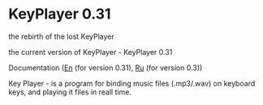 # KeyPlayer 0.31

the rebirth of the lost KeyPlayer

the current version of KeyPlayer - KeyPlayer 0.31

Documentation ([En](https://fyodorovaleksej.github.io/KeyPlayer/en/html) (for version 0.31), [Ru](https://fyodorovaleksej.github.io/KeyPlayer/ru/html/) (for version 0.3))

Key Player - is a program for binding music files (.mp3/.wav) on keyboard keys, and playing it files in reall time.
